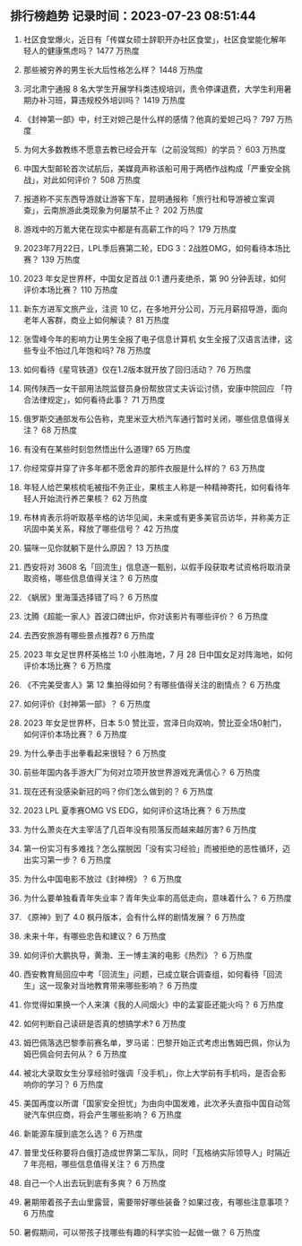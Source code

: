 
## 排行榜趋势 记录时间：2023-07-23 08:51:44
  
  1. 社区食堂爆火，近日有「传媒女硕士辞职开办社区食堂」，社区食堂能化解年轻人的健康焦虑吗？ 1477 万热度
    
  2. 那些被穷养的男生长大后性格怎么样？ 1448 万热度
    
  3. 河北肃宁通报 8 名大学生开展学科类违规培训，责令停课退费，大学生利用暑期办补习班，算违规校外培训吗？ 1419 万热度
    
  4. 《封神第一部》中，纣王对妲己是什么样的感情？他真的爱妲己吗？ 797 万热度
    
  5. 为何大多数教练不愿意去教已经会开车（之前没驾照）的学员？ 603 万热度
    
  6. 中国大型邮轮首次试航后，美媒竟声称该船可用于两栖作战构成「严重安全挑战」，对此如何评价？ 508 万热度
    
  7. 报道称不买东西导游就让游客下车，昆明通报称「旅行社和导游被立案调查」，云南旅游此类现象为何屡禁不止？ 202 万热度
    
  8. 游戏中的万氪大佬在现实中都是有高薪工作的吗？ 179 万热度
    
  9. 2023年7月22日，LPL季后赛第二轮，EDG 3：2战胜OMG，如何看待本场比赛？ 139 万热度
    
  10. 2023 年女足世界杯，中国女足首战 0:1 遭丹麦绝杀，第 90 分钟丢球，如何评价本场比赛？ 110 万热度
    
  11. 新东方进军文旅产业，注资 10 亿，在多地开分公司，万元月薪招导游，面向老年人客群，商业上如何解读？ 81 万热度
    
  12. 张雪峰今年的影响力让男生全报了电子信息计算机 女生全报了汉语言法律，这些专业不怕过几年饱和吗? 78 万热度
    
  13. 如何看待《星穹铁道》仅在1.2版本就开放了回归活动？ 76 万热度
    
  14. 网传陕西一女干部用法院监督员身份帮放贷丈夫诉讼讨债，安康中院回应 「符合法律规定」，如何看待此事？ 71 万热度
    
  15. 俄罗斯交通部发布公告称，克里米亚大桥汽车通行暂时关闭，哪些信息值得关注？ 68 万热度
    
  16. 有没有在某些时刻忽然悟出什么道理? 65 万热度
    
  17. 你经常穿并穿了许多年都不愿舍弃的那件衣服是什么样的？ 63 万热度
    
  18. 年轻人给芒果核梳毛被指不务正业，果核主人称是一种精神寄托，如何看待年轻人开始流行养芒果核？ 62 万热度
    
  19. 布林肯表示将听取基辛格的访华见闻，未来或有更多美官员访华，并称美方正巩固中美关系，释放了哪些信号？ 42 万热度
    
  20. 猫咪一见你就躺下是什么原因？ 13 万热度
    
  21. 西安将对 3608 名「回流生」信息逐一甄别，以假手段获取考试资格将取消录取资格，哪些信息值得关注？ 6 万热度
    
  22. 《蜗居》里海藻选择错了吗？ 6 万热度
    
  23. 沈腾《超能一家人》首波口碑出炉，你对该影片有哪些评价？ 6 万热度
    
  24. 去西安旅游有哪些景点推荐? 6 万热度
    
  25. 2023 年女足世界杯英格兰 1:0 小胜海地，7 月 28 日中国女足对阵海地，如何评价本场比赛？ 6 万热度
    
  26. 《不完美受害人》第 12 集拍得如何？有哪些值得关注的剧情点？ 6 万热度
    
  27. 如何评价《封神第一部》？ 6 万热度
    
  28. 2023 年女足世界杯，日本 5:0 赞比亚，宫泽日向双响，赞比亚全场0射门，如何评价本场比赛？ 6 万热度
    
  29. 为什么拳击手出拳看起来很轻？ 6 万热度
    
  30. 前些年国内各手游大厂为何对立项开放世界游戏充满信心？ 6 万热度
    
  31. 现在还有没感染新冠的吗？你们怎么做到的？ 6 万热度
    
  32. 2023 LPL 夏季赛OMG VS EDG，如何评价这场比赛？ 6 万热度
    
  33. 为什么萧炎在大主宰活了几百年没有陨落反而越来越厉害? 6 万热度
    
  34. 第一份实习有多难找？怎么摆脱因「没有实习经验」而被拒绝的恶性循环，迈出实习第一步？ 6 万热度
    
  35. 为什么中国电影不放过《封神榜》？ 6 万热度
    
  36. 为什么要单独看青年失业率？青年失业率的高低走向，意味着什么？ 6 万热度
    
  37. 《原神》到了 4.0 枫丹版本，会有什么样的剧情发展？ 6 万热度
    
  38. 未来十年，有哪些忠告和建议？ 6 万热度
    
  39. 如何评价大鹏执导，黄渤、王一博主演的电影《热烈》？ 6 万热度
    
  40. 西安教育局回应中考「回流生」问题，已成立联合调查组，如何看待「回流生」这一现象对当地教育带来哪些影响？ 6 万热度
    
  41. 你觉得如果换一个人来演《我的人间烟火》中的孟宴臣还能火吗？ 6 万热度
    
  42. 如何判断自己读研是否真的想搞学术? 6 万热度
    
  43. 姆巴佩落选巴黎季前赛名单，罗马诺：巴黎开始正式考虑出售姆巴佩，你认为姆巴佩会何去何从？ 6 万热度
    
  44. 被北大录取女生分享经验时强调「没手机」，你上大学前有手机吗，是否会影响你的学习？ 6 万热度
    
  45. 美国再度以所谓「国家安全担忧」为由向中国发难，此次矛头直指中国自动驾驶汽车供应商，将会产生哪些影响？ 6 万热度
    
  46. 新能源车膜到底怎么选？ 6 万热度
    
  47. 普里戈任称要将白俄打造成世界第二军队，同时「瓦格纳实际领导人」时隔近 7 年亮相，哪些信息值得关注？ 6 万热度
    
  48. 自己一个人出去玩到底有多爽？ 6 万热度
    
  49. 暑期带着孩子去山里露营，需要带好哪些装备？如果过夜，有哪些注意事项？ 6 万热度
    
  50. 暑假期间，可以带孩子找哪些有趣的科学实验一起做一做？ 6 万热度
    